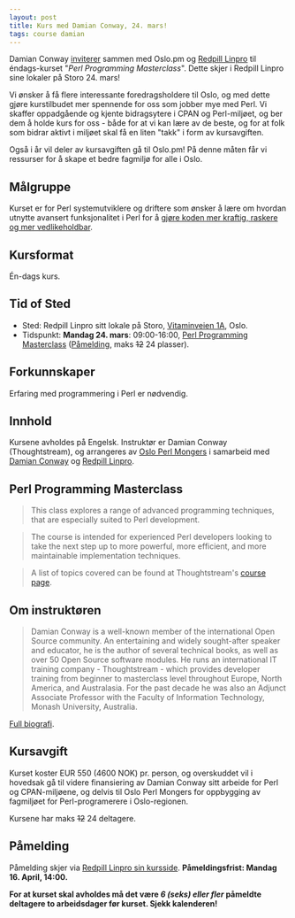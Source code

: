 ```yaml
---
layout: post
title: Kurs med Damian Conway, 24. mars!
tags: course damian
---
```


Damian Conway
[inviterer](http://blogs.perl.org/users/damian_conway/2014/03/what-goes-around-comes-around.html)
sammen med Oslo.pm og [Redpill Linpro](http://www.redpill-linpro.no/)
til &eacute;ndags-kurset "<em>Perl Programming Masterclass</em>".
Dette skjer i Redpill Linpro sine lokaler på Storo 24. mars!

Vi ønsker å få flere interessante foredragsholdere til Oslo, og med dette
gjøre kurstilbudet mer spennende for oss som jobber mye med Perl. Vi skaffer
oppadgående og kjente bidragsytere i CPAN og Perl-miljøet, og ber dem å holde
kurs for oss - både for at vi kan lære av de beste, og for at folk som bidrar
aktivt i miljøet skal få en liten "takk" i form av kursavgiften.

Også i år vil deler av kursavgiften g&aring; til Oslo.pm! På denne måten får
vi ressurser for å skape et bedre fagmiljø for alle i Oslo.

## M&aring;lgruppe

Kurset er for Perl systemutviklere og driftere som &oslash;nsker &aring;
l&aelig;re  om hvordan utnytte avansert funksjonalitet i Perl for å <a
href="http://damian.conway.org/Courses/AdvProgPerl.html">gjøre koden mer
kraftig, raskere og mer vedlikeholdbar</a>.

## Kursformat

&Eacute;n-dags kurs.

## Tid of Sted

* Sted: Redpill Linpro sitt lokale p&aring; Storo, <a href="http://redpill-linpro.no/Om-oss/Her-finner-du-oss">Vitaminveien 1A</a>, Oslo.
* Tidspunkt: <strong>Mandag 24. mars</strong>: 09:00-16:00, <a href="http://damian.conway.org/Courses/AdvProgPerl.html">Perl Programming Masterclass</a> (<a href="https://training.redpill-linpro.com/category/perl/course/perl-programming-masterclass-wdamian-conway/">P&aring;melding</a>, maks <strike>12</strike> 24 plasser).

## Forkunnskaper

Erfaring med programmering i Perl er nødvendig.

## Innhold

Kursene avholdes p&aring; Engelsk. Instrukt&oslash;r er Damian Conway
(Thoughtstream), og arrangeres av
<a href="http://oslo.pm.org/">Oslo Perl Mongers</a> i samarbeid med
<a href="http://damian.conway.org/About_us/Bio_formal.html">Damian Conway</a> og
<a href="http://redpill-linpro.no/">Redpill Linpro</a>.

## Perl Programming Masterclass

> This class explores a range of advanced programming techniques, that are
> especially suited to Perl development.

> The course is intended for experienced Perl developers looking to take the
> next step up to more powerful, more efficient, and more maintainable
> implementation techniques.

> A list of topics covered can be found at Thoughtstream's
> <a href="http://damian.conway.org/Courses/AdvProgPerl.html">course page</a>.

## Om instrukt&oslash;ren

> Damian Conway is a well-known member of the international Open Source
> community. An entertaining and widely sought-after speaker and educator, he is
> the author of several technical books, as well as over 50 Open Source software
> modules. He runs an international IT training company - Thoughtstream - which
> provides developer training from beginner to masterclass level throughout
> Europe, North America, and Australasia. For the past decade he was also an
> Adjunct Associate Professor with the Faculty of Information Technology, Monash
> University, Australia.

[Full biografi](http://damian.conway.org/About_us/Bio_formal.html).

## Kursavgift

Kurset koster EUR 550 (4600 NOK) pr. person, og overskuddet vil i hovedsak
g&aring; til videre finansiering av Damian Conway sitt arbeide for Perl og
CPAN-milj&oslash;ene, og delvis til Oslo Perl Mongers for oppbygging av
fagmiljøet for Perl-programerere i Oslo-regionen.

Kursene har maks <strike>12</strike> 24 deltagere.

## P&aring;melding

P&aring;melding skjer via
<a href="https://training.redpill-linpro.com/category/perl/">Redpill Linpro sin kursside</a>.
<strong>P&aring;meldingsfrist: Mandag 16. April, 14:00<strong>.

<strong>For at kurset skal avholdes</strong> må det være <em>6 (seks) eller
fler</em> påmeldte deltagere to arbeidsdager før kurset. Sjekk kalenderen!

